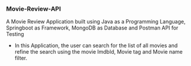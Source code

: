 ### Movie-Review-API
A Movie Review Application built using Java as a Programming Language, Springboot as Framework, MongoDB as Database and Postman API for Testing

* In this Application, the user can search for the list of all movies and refine the search using the movie ImdbId, Movie tag and Movie name filter.

